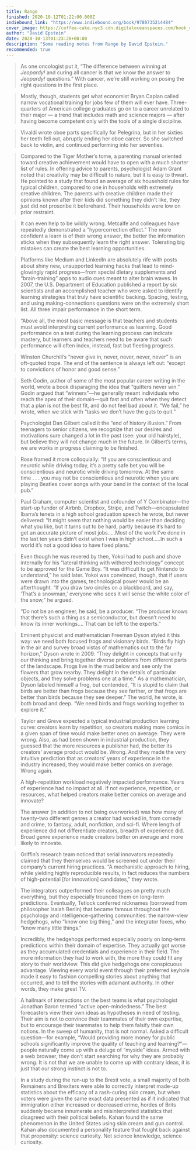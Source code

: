 ```yaml
---
title: Range
finished: 2020-10-12T01:22:00.000Z
indiebound_link: "https://www.indiebound.org/book/9780735214484"
cover_image: https://coffee-cake.nyc3.cdn.digitaloceanspaces.com/book_covers/2020/9780735214484.jpg
author: "David Epstein"
date: 2020-10-13T01:23:28+00:00
description: "Some reading notes from Range by David Epstein."
recommended: true
---
```


> As one oncologist put it, “The difference between winning at _Jeopardy!_ and curing all cancer is that we know the answer to _Jeopardy!_ questions.” With cancer, we’re still working on posing the right questions in the first place.

> Mostly, though, students get what economist Bryan Caplan called narrow vocational training for jobs few of them will ever have. Three-quarters of American college graduates go on to a career unrelated to their major — a trend that includes math and science majors — after having become competent only with the tools of a single discipline.

> Vivaldi wrote oboe parts specifically for Pelegrina, but in her sixties her teeth fell out, abruptly ending her oboe career. So she switched back to violin, and continued performing into her seventies.

> Compared to the Tiger Mother’s tome, a parenting manual oriented toward creative achievement would have to open with a much shorter list of rules. In offering advice to parents, psychologist Adam Grant noted that creativity may be difficult to nature, but it is easy to thwart. He pointed to a study that found an average of six household rules for typical children, compared to one in households with extremely creative children. The parents with creative children made their opinions known after their kids did something they didn’t like, they just did not proscribe it beforehand. Their households were low on prior restraint.

> It can even help to be wildly wrong. Metcalfe and colleagues have repeatedly demonstrated a “hypercorrection effect.” The more confident a learn is of their wrong answer, the better the information sticks when they subsequently learn the right answer. Tolerating big mistakes can create the best learning opportunities.

> Platforms like Medium and LinkedIn are absolutely rife with posts about shiny new, unsupported learning hacks that lead to mind-glowingly rapid progress—from special dietary supplements and “brain-training” apps to audio cues meant to alter brain waves. In 2007, the U.S. Department of Education published a report by six scientists and an accomplished teacher who were asked to identify learning strategies that truly have scientific backing. Spacing, testing, and using making-connections questions were on the extremely short list. All three impair performance in the short term.

> “Above all, the most basic message is that teachers and students must avoid interpreting current performance as learning. Good performance on a test during the learning process can indicate mastery, but learners and teachers need to be aware that such performance will often index, instead, fast but fleeting progress.

> Winston Churchill’s “never give in, never, never, never, never” is an oft-quoted trope. The end of the sentence is always left out: “except to convictions of honor and good sense.”

> Seth Godin, author of some of the most popular career writing in the world, wrote a book disparaging the idea that “quitters never win.” Godin argued that “winners”—he generally meant individuals who reach the apex of their domain—quit fast and often when they detect that a plan is not the best fit, and do not feel bad about it. “We fail,” he wrote, when we stick with “tasks we don’t have the guts to quit.”

> Psychologist Dan Gilbert called it the “end of history illusion.” From teenagers to senior citizens, we recognize that our desires and motivations sure changed a lot in the past (see: your old hairstyle), but believe they will not change much in the future. In Gilbert’s terms, we are works in progress claiming to be finished.

> Rose framed it more colloquially: “If you are conscientious and neurotic while driving today, it’s a pretty safe bet you will be conscientious and neurotic while driving tomorrow. At the same time . . . you may not be conscientious and neurotic when you are playing Beatles cover songs with your band in the context of the local pub.”

> Paul Graham, computer scientist and cofounder of Y Combinator—the start-up funder of Airbnb, Dropbox, Stripe, and Twitch—encapsulated Ibarra’s tenets in a high school graduation speech he wrote, but never delivered:
> “It might seem that nothing would be easier than deciding what you like, but it turns out to be hard, partly because it’s hard to get an accurate picture of most jobs…..Most of the work I’ve done in the last ten years didn’t exist when I was in high school…..In such a world it’s not a good idea to have fixed plans.”

> Even though he was revered by then, Yokoi had to push and shove internally for his “lateral thinking with withered technology” concept to be approved for the Game Boy. “It was difficult to get Nintendo to understand,” he said later. Yokoi was convinced, though, that if users were drawn into the games, technological power would be an afterthought. “If you draw two circles on a blackboard, and say, ‘That’s a snowman,’ everyone who sees it will sense the white color of the snow,” he argued.

> “Do not be an engineer, he said, be a producer. “The producer knows that there’s such a thing as a semiconductor, but doesn’t need to know its inner workings…. That can be left to the experts.”

> Eminent physicist and mathematician Freeman Dyson styled it this way: we need both focused frogs and visionary birds. “Birds fly high in the air and survey broad vistas of mathematics out to the far horizon,” Dyson wrote in 2009. “They delight in concepts that unify our thinking and bring together diverse problems from different parts of the landscape. Frogs live in the mud below and see only the flowers that grow nearby. They delight in the details of particular objects, and they solve problems one at a time.” As a mathematician, Dyson labeled himself a frog, but contended, “It is stupid to claim that birds are better than frogs because they see farther, or that frogs are better than birds because they see deeper.” The world, he wrote, is both broad and deep. “We need birds and frogs working together to explore it.”

> Taylor and Greve expected a typical industrial production learning curve: creators learn by repetition, so creators making more comics in a given span of time would make better ones on average. They were wrong. Also, as had been shown in industrial production, they guessed that the more resources a publisher had, the better its creators’ average product would be. Wrong. And they made the very intuitive prediction that as creators’ years of experience in the industry increased, they would make better comics on average. Wrong again.
>
> A high-repetition workload negatively impacted performance. Years of experience had no impact at all. If not experience, repetition, or resources, what helped creators make better comics on average and innovate?
>
> The answer (in addition to not being overworked) was how many of twenty-two different genres a creator had worked in, from comedy and crime, to fantasy, adult, nonfiction, and sci-fi. Where length of experience did not differentiate creators, breadth of experience did. Broad genre experience made creators better on average and more likely to innovate.

> Griffin’s research team noticed that serial innovators repeatedly claimed that they themselves would be screened out under their company’s current hiring practices. “A mechanistic approach to hiring, while yielding highly reproducible results, in fact reduces the numbers of high-potential [for innovation] candidates,” they wrote.

> The integrators outperformed their colleagues on pretty much everything, but they especially trounced them on long-term predictions. Eventually, Tetlock conferred nicknames (borrowed from philosopher Isaiah Berlin) that became famous throughout the psychology and intelligence-gathering communities: the narrow-view hedgehogs, who “know one big thing,” and the integrator foxes, who “know many little things.”

> Incredibly, the hedgehogs performed especially poorly on long-term predictions within their domain of expertise. They actually got worse as they accumulated credentials and experience in their field. The more information they had to work with, the more they could fit any story to their worldview. This did give hedgehogs one conspicuous advantage. Viewing every world event through their preferred keyhole made it easy to fashion compelling stories about anything that occurred, and to tell the stories with adamant authority. In other words, they make great TV.

> A hallmark of interactions on the best teams is what psychologist Jonathan Baron termed “active open-mindedness.” The best forecasters view their own ideas as hypotheses in need of testing. Their aim is not to convince their teammates of their own expertise, but to encourage their teammates to help them falsify their own notions. In the sweep of humanity, that is not normal. Asked a difficult question—for example, “Would providing more money for public schools significantly improve the quality of teaching and learning?”—people naturally come up with a deluge of “myside” ideas. Armed with a web browser, they don’t start searching for why they are probably wrong. It is not that we are unable to come up with contrary ideas, it is just that our strong instinct is not to.

> In a study during the run-up to the Brexit vote, a small majority of both Remainers and Brexiters were able to correctly interpret made-up statistics about the efficacy of a rash-curing skin cream, but when voters were given the same exact data presented as if it indicated that immigration either increased or decreased crime, hordes of Brits suddenly became innumerate and misinterpreted statistics that disagreed with their political beliefs. Kahan found the same phenomenon in the United States using skin cream and gun control. Kahan also documented a personality feature that fought back against that propensity: science curiosity. Not science knowledge, science curiosity.
